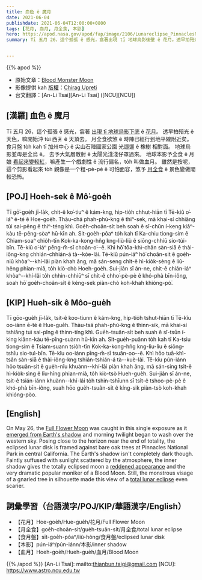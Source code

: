 ```yaml
---
title: 血色 ê 魔月
date: 2021-06-04
publishdate: 2021-06-04T12:00:00+0800
tags: [花月, 血月, 月全食, 本影]
hero: https://apod.nasa.gov/apod/fap/image/2106/Lunareclipse_PinnaclesNationalPark.jpg
summary: Tī 五月 26，這个孤張 ê 感光，翕著出現 tī 地球烏影後壁 ê 花月。透早拍殕光 ê 天色，嘛開始 tùi 西爿 ê 天空沖過。


---
```


{{% apod %}}

- 原始文章：[Blood Monster Moon](https://apod.nasa.gov/apod/ap210604.html)
- 影像提供 kah [版權][copyright]：[Chirag Upreti](https://chiragupreti.com/contact/)
- 台文翻譯：[An-Li Tsai][An-Li Tsai] ([NCU][NCU])

## [漢羅] 血色 ê 魔月

Tī 五月 26，這个孤張 ê 感光，翕著 [出現 tī 地球烏影下底][emerged from Earth's shadow] ê [花月][Full Flower Moon]。
透早拍殕光 ê 天色，嘛開始沖 tùi 西爿 ê 天頂去。
月全食欲煞 ê 時陣已經行到地平線附近矣。
食月盤 to̍h kah tī 加州中心 ê 尖山石陣國家公園 光遛遛 ê 橡樹 相對面。
地球烏影並毋是全烏 ê。
去予大氣層散射 ê 太陽光淺淺仔罩過來。
地球本影予全食 ê 月娘 [看起來變較紅][reddened appearance]，嘛產生一个戲劇性 ê 流行偏名，to̍h 叫做血月。
雖然是按呢，這个剪影看起來 to̍h 親像是一个粗-pè-pè ê 可怕面容，煞予 [月全食][total lunar eclipse] ê 景色變做閣較恐怖。


## [POJ] Hoeh-sek ê Mô͘-goe̍h

Tī gō͘-goe̍h jī-la̍k, chit-ê ko͘-tiuⁿ ê kám-kng, hip-tio̍h chhut-hiān tī Tē-kiû o͘-iáⁿ ē-té ê Hoe-goe̍h.
Thàu-chá phah-phú-kng ê thiⁿ-sek, mā khai-sí chhiâng tùi sai-pêng ê thiⁿ-téng khì.
Goe̍h-choân-si̍t beh soah ê sî-chūn í-keng kiâⁿ-kàu tē-pêng-sòaⁿ hū-kīn ah.
Si̍t-goe̍h-pôaⁿ to̍h kah tī Ka-chiu tiong-sim ê Chiam-soaⁿ chio̍h-tīn Kok-ka-kong-hn̂g kng-liù-liù ê siōng-chhiū sio-tùi-bīn.
Tē-kiû o͘-iáⁿ pēng-m̄-sī choân-o͘--ê.
Khì hō͘ tōa-khì-chân sàn-siā ê thài-iông-kng chhián-chhián-á tà--kòe-lâi.
Tē-kiû pún-iáⁿ hō͘ choân-si̍t ê goe̍h-niû khòaⁿ--khí-lâi piàn khah âng, mā sán-seng chi̍t-ê hì-kio̍k-sèng ê liû-hêng phian-miâ, to̍h kiò-chò Hoeh-goe̍h.
Sui-jiân sī án-ne, chit-ê chián-iáⁿ khòaⁿ--khí-lâi to̍h chhin-chhiūⁿ sī chi̍t-ê chho͘-pè-pè ê khó-phà bīn-iông, soah hō͘ goe̍h-choân-si̍t ê kéng-sek piàn-chò koh-khah khióng-pò͘.


## [KIP] Hueh-sik ê Môo-gue̍h

Tī gōo-gue̍h jī-la̍k, tsit-ê koo-tiunn ê kám-kng, hip-tio̍h tshut-hiān tī Tē-kîu oo-iánn ē-té ê Hue-gue̍h.
Thàu-tsá phah-phú-kng ê thinn-sik, mā khai-sí tshiâng tuì sai-pîng ê thinn-tíng khì.
Gue̍h-tsuân-si̍t beh suah ê sî-tsūn í-king kiânn-kàu tē-pîng-suànn hū-kīn ah.
Si̍t-gue̍h-puânn to̍h kah tī Ka-tsiu tiong-sim ê Tsiam-suann tsio̍h-tīn Kok-ka-kong-hn̂g kng-lìu-lìu ê siōng-tshīu sio-tuì-bīn.
Tē-kîu oo-iánn pīng-m̄-sī tsuân-oo--ê.
Khì hōo tuā-khì-tsân sàn-siā ê thài-iông-kng tshián-tshián-á tà--kuè-lâi.
Tē-kîu pún-iánn hōo tsuân-si̍t ê gue̍h-nîu khuànn--khí-lâi piàn khah âng, mā sán-sing tsi̍t-ê hì-kio̍k-sìng ê lîu-hîng phian-miâ, to̍h kiò-tsò Hueh-gue̍h.
Sui-jiân sī án-ne, tsit-ê tsián-iánn khuànn--khí-lâi to̍h tshin-tshīunn sī tsi̍t-ê tshoo-pè-pè ê khó-phà bīn-iông, suah hōo gue̍h-tsuân-si̍t ê kíng-sik piàn-tsò koh-khah khióng-pòo.



## [English]

On May 26, the [Full Flower Moon][Full Flower Moon] was caught in this single exposure as it [emerged from Earth's shadow][emerged from Earth's shadow] and morning twilight began to wash over the western sky.
Posing close to the horizon near the end of totality, the eclipsed lunar disk is framed against bare oak trees at Pinnacles National Park in central California. The Earth's shadow isn't completely dark though.
Faintly suffused with sunlight scattered by the atmosphere, the inner shadow gives the totally eclipsed moon a [reddened appearance][reddened appearance] and the very dramatic popular moniker of a Blood Moon.
Still, the monstrous visage of a gnarled tree in silhouette made this view of a [total lunar eclipse][total lunar eclipse] even scarier.

## 詞彙學習（台語漢字/POJ/KIP/華語漢字/English）

- 【花月】Hoe-goe̍h/Hue-gue̍h/花月/Full Flower Moon
- 【月全食】goe̍h-choân-si̍t/gue̍h-tsuân-si̍t/月全食/total lunar eclipse
- 【食月盤】si̍t-goe̍h-pôaⁿ/liû-hông/食月盤/eclipsed lunar disk
- 【本影】pún-iáⁿ/pún-iánn/本影/inner shadow
- 【血月】Hoeh-goe̍h/Hueh-gue̍h/血月/Blood Moon


{{% /apod %}}
[An-Li Tsai]: mailto:thianbun.taigi@gmail.com
[NCU]: https://www.astro.ncu.edu.tw

[copyright]: https://apod.nasa.gov/apod/fap/lib/about_apod.html#srapply

[Full Flower Moon]:https://solarsystem.nasa.gov/news/1864/the-next-full-moon-is-the-super-flower-blood-moon-and-an-eclipse/
[emerged from Earth's shadow t]:https://apod.tw/daily/20210525/
[emerged from Earth's shadow]:https://apod.nasa.gov/apod/ap210525.html
[reddened appearance t]:https://apod.tw/daily/20210528/
[reddened appearance]:https://apod.nasa.gov/apod/ap210528.html
[total lunar eclipse]:https://svs.gsfc.nasa.gov/4902
